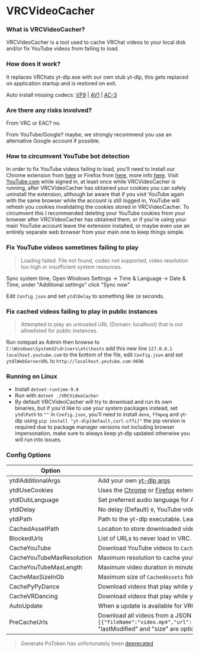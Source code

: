 # VRCVideoCacher

### What is VRCVideoCacher?

VRCVideoCacher is a tool used to cache VRChat videos to your local disk and/or fix YouTube videos from failing to load.

### How does it work?

It replaces VRChats yt-dlp.exe with our own stub yt-dlp, this gets replaced on application startup and is restored on exit.

Auto install missing codecs: [VP9](https://apps.microsoft.com/detail/9n4d0msmp0pt) | [AV1](https://apps.microsoft.com/detail/9mvzqvxjbq9v) | [AC-3](https://apps.microsoft.com/detail/9nvjqjbdkn97)

### Are there any risks involved?

From VRC or EAC? no.

From YouTube/Google? maybe, we strongly recommend you use an alternative Google account if possible.

### How to circumvent YouTube bot detection

In order to fix YouTube videos failing to load, you'll need to install our Chrome extension from [here](https://chromewebstore.google.com/detail/vrcvideocacher-cookies-ex/kfgelknbegappcajiflgfbjbdpbpokge) or Firefox from [here](https://addons.mozilla.org/en-US/firefox/addon/vrcvideocachercookiesexporter), more info [here](https://github.com/clienthax/VRCVideoCacherBrowserExtension). Visit [YouTube.com](https://www.youtube.com) while signed in, at least once while VRCVideoCacher is running, after VRCVideoCacher has obtained your cookies you can safely uninstall the extension, although be aware that if you visit YouTube again with the same browser while the account is still logged in, YouTube will refresh you cookies invalidating the cookies stored in VRCVideoCacher. To circumvent this I recommended deleting your YouTube cookies from your browser after VRCVideoCacher has obtained them, or if you're using your main YouTube account leave the extension installed, or maybe even use an entirely separate web browser from your main one to keep things simple.

### Fix YouTube videos sometimes failing to play

> Loading failed. File not found, codec not supported, video resolution too high or insufficient system resources.

Sync system time, Open Windows Settings -> Time & Language -> Date & Time, under "Additional settings" click "Sync now"

Edit `Config.json` and set `ytdlDelay` to something like `10` seconds.

### Fix cached videos failing to play in public instances

> Attempted to play an untrusted URL (Domain: localhost) that is not allowlisted for public instances.

Run notepad as Admin then browse to `C:\Windows\System32\drivers\etc\hosts` add this new line `127.0.0.1 localhost.youtube.com` to the bottom of the file, edit `Config.json` and set `ytdlWebServerURL` to `http://localhost.youtube.com:9696`


### Running on Linux
 - Install `dotnet-runtime-9.0`
 - Run with `dotnet ./VRCVideoCacher`
 - By default VRCVideoCacher will try to download and run its own binaries, but if you'd like to use your system packages instead, set `ytdlPath` to `""` in `Config.json`, you'll need to install `deno`, `ffmpeg` and yt-dlp using `pip install "yt-dlp[default,curl-cffi]"` the pip version is required due to package manager versions not including browser impersonation, make sure to always keep yt-dlp updated otherwise you will run into issues.

### Config Options

| Option                    | Description                                                                                                                                                                                                                                         |
| ------------------------- | --------------------------------------------------------------------------------------------------------------------------------------------------------------------------------------------------------------------------------------------------- |
| ytdlAdditionalArgs        | Add your own [yt-dlp args](https://github.com/yt-dlp/yt-dlp?tab=readme-ov-file#usage-and-options)                                                                                                                                                   |
| ytdlUseCookies            | Uses the [Chrome](https://github.com/clienthax/VRCVideoCacherBrowserExtension) or [Firefox](https://addons.mozilla.org/en-GB/android/addon/vrcvideocachercookiesexporter) extension for cookies, this is used to circumvent YouTubes bot detection. |
| ytdlDubLanguage           | Set preferred audio language for AVPro and cached videos, e.g. `de` for German, check list of [supported lang codes](https://github.com/yt-dlp/yt-dlp/blob/c26f9b991a0681fd3ea548d535919cec1fbbd430/yt_dlp/extractor/youtube.py#L381-L390)          |
| ytdlDelay                 | No delay (Default) `0`, YouTube videos can fail to load in-game without this delay.                                                                                                                                                                 |
| ytdlPath                  | Path to the yt-dlp executable. Leave empty to locate in system PATH.                                                                                              |
| CachedAssetPath           | Location to store downloaded videos, e.g. store videos on separate drive with `D:\\DownloadedVideos`                                                                                                                                                |
| BlockedUrls               | List of URLs to never load in VRC.                                                                                                                                                                                                                  |
| CacheYouTube              | Download YouTube videos to `CachedAssets` to improve load times next time the video plays.                                                                                                                                                          |
| CacheYouTubeMaxResolution | Maximum resolution to cache youtube videos in (Larger resolutions will take longer to cache), e.g. `2160` for 4K.                                                                                                                                   |
| CacheYouTubeMaxLength     | Maximum video duration in minutes, e.g. `60` for 1 hour.                                                                                                                                                                                            |
| CacheMaxSizeInGb          | Maximum size of `CachedAssets` folder in GB, `0` for Unlimited.                                                                                                                                                                                     |
| CachePyPyDance            | Download videos that play while you're in [PyPyDance](https://vrchat.com/home/world/wrld_f20326da-f1ac-45fc-a062-609723b097b1)                                                                                                                      |
| CacheVRDancing            | Download videos that play while you're in [VRDancing](https://vrchat.com/home/world/wrld_42377cf1-c54f-45ed-8996-5875b0573a83)                                                                                                                      |
| AutoUpdate                | When a update is available for VRCVideoCacher it will automatically be installed.                                                                                                                                                                   |
| PreCacheUrls              | Download all videos from a JSON list format e.g. `[{"fileName":"video.mp4","url":"https:\/\/example.com\/video.mp4","lastModified":1631653260,"size":124029113},...]` "lastModified" and "size" are optional fields used for file integrity.        |

> Generate PoToken has unfortunately been [deprecated](https://github.com/iv-org/youtube-trusted-session-generator?tab=readme-ov-file#tool-is-deprecated)
